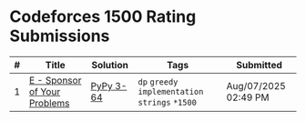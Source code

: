 # Codeforces 1500 Rating Submissions

| # | Title | Solution | Tags | Submitted |
|:-:|-------|----------|------|-----------|
| 1 | [E - Sponsor of Your Problems](https://codeforces.com/contest/2121/problem/E) | [PyPy 3-64](https://codeforces.com/contest/2121/submission/332797455) | `dp` `greedy` `implementation` `strings` `*1500` | Aug/07/2025 02:49 PM |